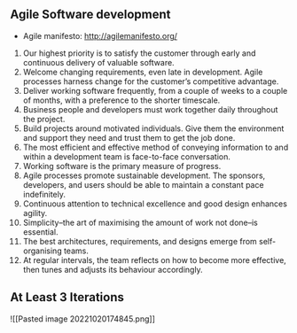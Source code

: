 ## Agile Software development
- Agile manifesto: http://agilemanifesto.org/
1. Our highest priority is to satisfy the customer through early and continuous delivery of valuable software.
2. Welcome changing requirements, even late in development. Agile processes harness change for the customer’s competitive advantage.
3. Deliver working software frequently, from a couple of weeks to a couple of months, with a preference to the shorter timescale.
4. Business people and developers must work together daily throughout the project.
5. Build projects around motivated individuals. Give them the environment and support they need and trust them to get the job done.
6. The most efficient and effective method of conveying information to and within a development team is face-to-face conversation.
7. Working software is the primary measure of progress.
8. Agile processes promote sustainable development. The sponsors, developers, and users should be able to maintain a constant pace indefinitely.
9. Continuous attention to technical excellence and good design enhances agility.
10. Simplicity–the art of maximising the amount of work not done–is essential.
11. The best architectures, requirements, and designs emerge from self-organising teams.
12. At regular intervals, the team reflects on how to become more effective, then tunes and adjusts its behaviour accordingly.
## At Least 3 Iterations
![[Pasted image 20221020174845.png]]


















